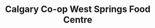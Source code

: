 ---
title: "Calgary Co-op West Springs Food Centre"
url: /calgary/calgary-co-op-west-springs-food-centre/
shop: Supermarkt
---
